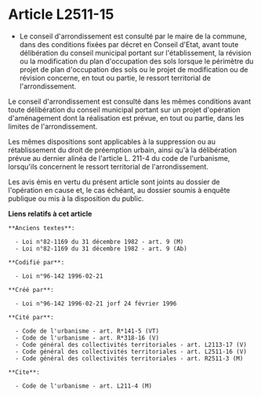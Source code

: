 # Article L2511-15

- Le conseil d'arrondissement est consulté par le maire de la commune, dans des conditions fixées par décret en Conseil
d'Etat, avant toute délibération du conseil municipal portant sur l'établissement, la révision ou la modification du plan
d'occupation des sols lorsque le périmètre du projet de plan d'occupation des sols ou le projet de modification ou de
révision concerne, en tout ou partie, le ressort territorial de l'arrondissement.

Le conseil d'arrondissement est consulté dans les mêmes conditions avant toute délibération du conseil municipal portant sur
un projet d'opération d'aménagement dont la réalisation est prévue, en tout ou partie, dans les limites de l'arrondissement.

Les mêmes dispositions sont applicables à la suppression ou au rétablissement du droit de préemption urbain, ainsi qu'à la
délibération prévue au dernier alinéa de l'article L. 211-4 du code de l'urbanisme, lorsqu'ils concernent le ressort
territorial de l'arrondissement.

Les avis émis en vertu du présent article sont joints au dossier de l'opération en cause et, le cas échéant, au dossier
soumis à enquête publique ou mis à la disposition du public.

**Liens relatifs à cet article**

	**Anciens textes**:

	  - Loi n°82-1169 du 31 décembre 1982 - art. 9 (M)
	  - Loi n°82-1169 du 31 décembre 1982 - art. 9 (Ab)

	**Codifié par**:

	  - Loi n°96-142 1996-02-21

	**Créé par**:

	  - Loi n°96-142 1996-02-21 jorf 24 février 1996

	**Cité par**:

	  - Code de l'urbanisme - art. R*141-5 (VT)
	  - Code de l'urbanisme - art. R*318-16 (V)
	  - Code général des collectivités territoriales - art. L2113-17 (V)
	  - Code général des collectivités territoriales - art. L2511-16 (V)
	  - Code général des collectivités territoriales - art. R2511-3 (M)

	**Cite**:

	  - Code de l'urbanisme - art. L211-4 (M)
